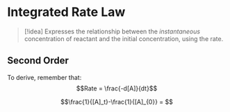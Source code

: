 # Integrated Rate Law

>[!idea]
>Expresses the relationship between the *instantaneous* concentration of reactant and the initial concentration, using the rate.

## Second Order
To derive, remember that:
$$Rate = \frac{-d[A]}{dt}$$

$$\frac{1}{[A]_t}-\frac{1}{[A]_{0}} = $$
